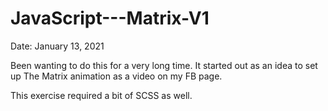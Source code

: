 # JavaScript---Matrix-V1

Date: January 13, 2021 

Been wanting to do this for a very long time.
It started out as an idea to set up The Matrix animation as a video on my FB page.

This exercise required a bit of SCSS as well.
